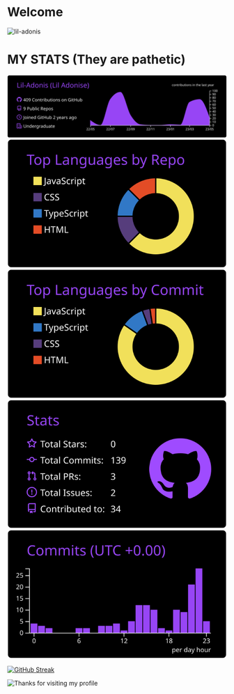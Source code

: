 # Welcome
<p align="left"> <img src="https://komarev.com/ghpvc/?username=lil-adonis&label=Profile%20views&color=0e75b6&style=flat" alt="lil-adonis" /> </p>

# MY STATS (They are pathetic)

 [![](https://raw.githubusercontent.com/Lil-Adonis/Lil-Adonis/master/profile-summary-card-output/midnight_purple/0-profile-details.svg)](https://github.com/vn7n24fzkq/github-profile-summary-cards)
[![](https://raw.githubusercontent.com/Lil-Adonis/Lil-Adonis/master/profile-summary-card-output/midnight_purple/1-repos-per-language.svg)](https://github.com/vn7n24fzkq/github-profile-summary-cards ) [![](https://raw.githubusercontent.com/Lil-Adonis/Lil-Adonis/master/profile-summary-card-output/midnight_purple/2-most-commit-language.svg)](https://github.com/vn7n24fzkq/github-profile-summary-cards)
[![](https://raw.githubusercontent.com/Lil-Adonis/Lil-Adonis/master/profile-summary-card-output/midnight_purple/3-stats.svg)](https://github.com/vn7n24fzkq/github-profile-summary-cards) [![](https://raw.githubusercontent.com/Lil-Adonis/Lil-Adonis/master/profile-summary-card-output/midnight_purple/4-productive-time.svg)](https://github.com/vn7n24fzkq/github-profile-summary-cards)

[![GitHub Streak](https://streak-stats.demolab.com?user=Lil-Adonis&theme=midnight_purple&hide_border=true&border_radius=50&card_width=700)](https://git.io/streak-stats)



<img height="120" alt="Thanks for visiting my profile" width="100%" src="https://github.com/dibyendu415/dibyendu415/blob/master/marquee.svg" />




  



 
